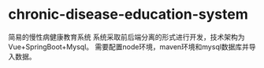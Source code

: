 # chronic-disease-education-system
简易的慢性病健康教育系统
系统采取前后端分离的形式进行开发，技术架构为Vue+SpringBoot+Mysql。
需要配置node环境，maven环境和mysql数据库并导入数据。
